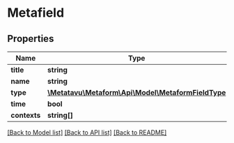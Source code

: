 # Metafield

## Properties
Name | Type | Description | Notes
------------ | ------------- | ------------- | -------------
**title** | **string** |  | [optional] 
**name** | **string** | Field name | 
**type** | [**\Metatavu\Metaform\Api\Model\MetaformFieldType**](MetaformFieldType.md) |  | 
**time** | **bool** |  | [optional] 
**contexts** | **string[]** |  | [optional] 

[[Back to Model list]](../README.md#documentation-for-models) [[Back to API list]](../README.md#documentation-for-api-endpoints) [[Back to README]](../README.md)


